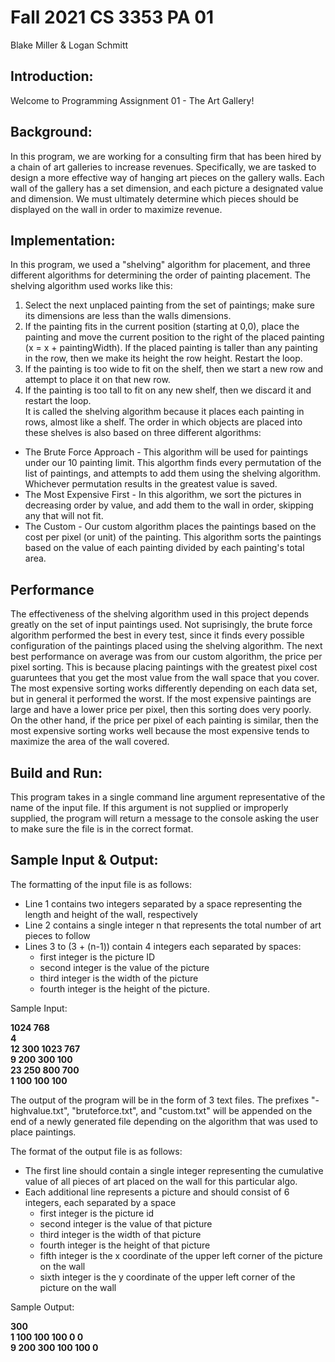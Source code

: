 # Fall 2021 CS 3353 PA 01
Blake Miller & Logan Schmitt

## Introduction:
Welcome to Programming Assignment 01 - The Art Gallery! 

## Background:
In this program, we are working for a consulting firm that has been hired by a chain of art galleries to increase revenues. Specifically, we are tasked to design a more effective way of hanging art pieces on the gallery walls. Each wall of the gallery has a set dimension, and each picture a designated value and dimension. We must ultimately determine which pieces should be displayed on the wall in order to maximize revenue.

## Implementation:
In this program, we used a "shelving" algorithm for placement, and three different algorithms for determining the order of painting placement.
The shelving algorithm used works like this:
1. Select the next unplaced painting from the set of paintings; make sure its dimensions are less than the walls dimensions.
2. If the painting fits in the current position (starting at 0,0), place the painting and move the current position to the right of the placed painting (x = x + paintingWidth). If the placed painting is taller than any painting in the row, then we make its height the row height. Restart the loop.
3. If the painting is too wide to fit on the shelf, then we start a new row and attempt to place it on that new row.
4. If the painting is too tall to fit on any new shelf, then we discard it and restart the loop.\
It is called the shelving algorithm because it places each painting in rows, almost like a shelf. The order in which objects are placed into these shelves is also based on three different algorithms: 
* The Brute Force Approach - This algorithm will be used for paintings under our 10 painting limit. This algorthm finds every permutation of the list of paintings, and attempts to add them using the shelving algorithm. Whichever permutation results in the greatest value is saved.
* The Most Expensive First - In this algorithm, we sort the pictures in decreasing order by value, and add them to the wall in order, skipping any that will not fit.
* The Custom - Our custom algorithm places the paintings based on the cost per pixel (or unit) of the painting. This algorithm sorts the paintings based on the value of each painting divided by each painting's total area.

## Performance
The effectiveness of the shelving algorithm used in this project depends greatly on the set of input paintings used. Not suprisingly, the brute force algorithm performed the best in every test, since it finds every possible configuration of the paintings placed using the shelving algorithm. The next best performance on average was from our custom algorithm, the price per pixel sorting. This is because placing paintings with the greatest pixel cost guaruntees that you get the most value from the wall space that you cover. The most expensive sorting works differently depending on each data set, but in general it performed the worst. If the most expensive paintings are large and have a lower price per pixel, then this sorting does very poorly. On the other hand, if the price per pixel of each painting is similar, then the most expensive sorting works well because the most expensive tends to maximize the area of the wall covered.

## Build and Run:
This program takes in a single command line argument representative of the name of the input file. If this argument is not supplied or improperly supplied, the program will return a message to the console asking the user to make sure the file is in the correct format.

## Sample Input & Output:
The formatting of the input file is as follows:
* Line 1 contains two integers separated by a space representing the length and height of the wall, respectively 
* Line 2 contains a single integer n that represents the total number of art pieces to follow 
* Lines 3 to (3 + (n-1)) contain 4 integers each separated by spaces:
  * first integer is the picture ID 
  * second integer is the value of the picture 
  * third integer is the width of the picture 
  * fourth integer is the height of the picture.


Sample Input:

**1024 768  
4  
12 300 1023 767  
9 200 300 100  
23 250 800 700  
1 100 100 100**  



The output of the program will be in the form of 3 text files. The prefixes "-highvalue.txt", "bruteforce.txt", and "custom.txt" will be appended on the end of a newly generated file depending on the algorithm that was used to place paintings.  

The format of the output file is as follows:  
* The first line should contain a single integer representing the cumulative value of all pieces of art placed on the wall for this particular algo. 
* Each additional line represents a picture and should consist of 6 integers, each separated by a space 
  * first integer is the picture id 
  * second integer is the value of that picture 
  * third integer is the width of that picture 
  * fourth integer is the height of that picture 
  * fifth integer is the x coordinate of the upper left corner of the picture on the wall 
  * sixth integer is the y coordinate of the upper left corner of the picture on the wall
  
Sample Output:

**300  
1 100 100 100 0 0  
9 200 300 100 100 0**  
